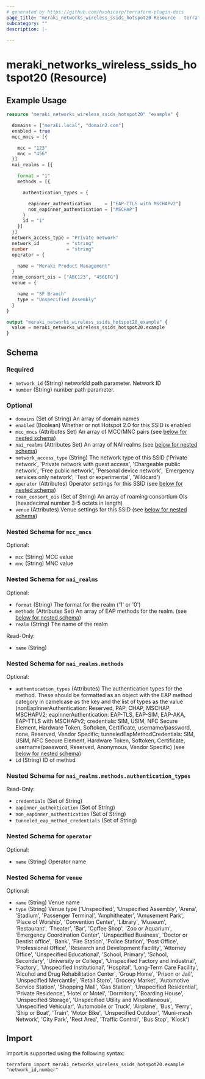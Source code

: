 ```yaml
---
# generated by https://github.com/hashicorp/terraform-plugin-docs
page_title: "meraki_networks_wireless_ssids_hotspot20 Resource - terraform-provider-meraki"
subcategory: ""
description: |-
  
---
```


# meraki_networks_wireless_ssids_hotspot20 (Resource)



## Example Usage

```terraform
resource "meraki_networks_wireless_ssids_hotspot20" "example" {

  domains = ["meraki.local", "domain2.com"]
  enabled = true
  mcc_mncs = [{

    mcc = "123"
    mnc = "456"
  }]
  nai_realms = [{

    format = "1"
    methods = [{

      authentication_types = {

        eapinner_authentication     = ["EAP-TTLS with MSCHAPv2"]
        non_eapinner_authentication = ["MSCHAP"]
      }
      id = "1"
    }]
  }]
  network_access_type = "Private network"
  network_id          = "string"
  number              = "string"
  operator = {

    name = "Meraki Product Management"
  }
  roam_consort_ois = ["ABC123", "456EFG"]
  venue = {

    name = "SF Branch"
    type = "Unspecified Assembly"
  }
}

output "meraki_networks_wireless_ssids_hotspot20_example" {
  value = meraki_networks_wireless_ssids_hotspot20.example
}
```

<!-- schema generated by tfplugindocs -->
## Schema

### Required

- `network_id` (String) networkId path parameter. Network ID
- `number` (String) number path parameter.

### Optional

- `domains` (Set of String) An array of domain names
- `enabled` (Boolean) Whether or not Hotspot 2.0 for this SSID is enabled
- `mcc_mncs` (Attributes Set) An array of MCC/MNC pairs (see [below for nested schema](#nestedatt--mcc_mncs))
- `nai_realms` (Attributes Set) An array of NAI realms (see [below for nested schema](#nestedatt--nai_realms))
- `network_access_type` (String) The network type of this SSID ('Private network', 'Private network with guest access', 'Chargeable public network', 'Free public network', 'Personal device network', 'Emergency services only network', 'Test or experimental', 'Wildcard')
- `operator` (Attributes) Operator settings for this SSID (see [below for nested schema](#nestedatt--operator))
- `roam_consort_ois` (Set of String) An array of roaming consortium OIs (hexadecimal number 3-5 octets in length)
- `venue` (Attributes) Venue settings for this SSID (see [below for nested schema](#nestedatt--venue))

<a id="nestedatt--mcc_mncs"></a>
### Nested Schema for `mcc_mncs`

Optional:

- `mcc` (String) MCC value
- `mnc` (String) MNC value


<a id="nestedatt--nai_realms"></a>
### Nested Schema for `nai_realms`

Optional:

- `format` (String) The format for the realm ('1' or '0')
- `methods` (Attributes Set) An array of EAP methods for the realm. (see [below for nested schema](#nestedatt--nai_realms--methods))
- `realm` (String) The name of the realm

Read-Only:

- `name` (String)

<a id="nestedatt--nai_realms--methods"></a>
### Nested Schema for `nai_realms.methods`

Optional:

- `authentication_types` (Attributes) The authentication types for the method. These should be formatted as an object with the EAP method category in camelcase as the key and the list of types as the value (nonEapInnerAuthentication: Reserved, PAP, CHAP, MSCHAP, MSCHAPV2; eapInnerAuthentication: EAP-TLS, EAP-SIM, EAP-AKA, EAP-TTLS with MSCHAPv2; credentials: SIM, USIM, NFC Secure Element, Hardware Token, Softoken, Certificate, username/password, none, Reserved, Vendor Specific; tunneledEapMethodCredentials: SIM, USIM, NFC Secure Element, Hardware Token, Softoken, Certificate, username/password, Reserved, Anonymous, Vendor Specific) (see [below for nested schema](#nestedatt--nai_realms--methods--authentication_types))
- `id` (String) ID of method

<a id="nestedatt--nai_realms--methods--authentication_types"></a>
### Nested Schema for `nai_realms.methods.authentication_types`

Read-Only:

- `credentials` (Set of String)
- `eapinner_authentication` (Set of String)
- `non_eapinner_authentication` (Set of String)
- `tunneled_eap_method_credentials` (Set of String)




<a id="nestedatt--operator"></a>
### Nested Schema for `operator`

Optional:

- `name` (String) Operator name


<a id="nestedatt--venue"></a>
### Nested Schema for `venue`

Optional:

- `name` (String) Venue name
- `type` (String) Venue type ('Unspecified', 'Unspecified Assembly', 'Arena', 'Stadium', 'Passenger Terminal', 'Amphitheater', 'Amusement Park', 'Place of Worship', 'Convention Center', 'Library', 'Museum', 'Restaurant', 'Theater', 'Bar', 'Coffee Shop', 'Zoo or Aquarium', 'Emergency Coordination Center', 'Unspecified Business', 'Doctor or Dentist office', 'Bank', 'Fire Station', 'Police Station', 'Post Office', 'Professional Office', 'Research and Development Facility', 'Attorney Office', 'Unspecified Educational', 'School, Primary', 'School, Secondary', 'University or College', 'Unspecified Factory and Industrial', 'Factory', 'Unspecified Institutional', 'Hospital', 'Long-Term Care Facility', 'Alcohol and Drug Rehabilitation Center', 'Group Home', 'Prison or Jail', 'Unspecified Mercantile', 'Retail Store', 'Grocery Market', 'Automotive Service Station', 'Shopping Mall', 'Gas Station', 'Unspecified Residential', 'Private Residence', 'Hotel or Motel', 'Dormitory', 'Boarding House', 'Unspecified Storage', 'Unspecified Utility and Miscellaneous', 'Unspecified Vehicular', 'Automobile or Truck', 'Airplane', 'Bus', 'Ferry', 'Ship or Boat', 'Train', 'Motor Bike', 'Unspecified Outdoor', 'Muni-mesh Network', 'City Park', 'Rest Area', 'Traffic Control', 'Bus Stop', 'Kiosk')

## Import

Import is supported using the following syntax:

```shell
terraform import meraki_networks_wireless_ssids_hotspot20.example "network_id,number"
```
